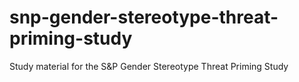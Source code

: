 # snp-gender-stereotype-threat-priming-study
Study material for the S&amp;P Gender Stereotype Threat Priming Study
